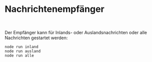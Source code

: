# Nachrichtenempfänger #

<br>

Der Empfänger kann für Inlands- oder Auslandsnachrichten oder alle Nachrichten gestartet werden:
```
node run inland
node run ausland
node run alle
```

<br>